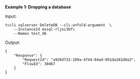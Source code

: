 **Example 1: Dropping a database**



Input: 

```
tccli sqlserver DeleteDB --cli-unfold-argument  \
    --InstanceId mssql-rljoi3bf\
    --Names test_db
```

Output: 
```
{
    "Response": {
        "RequestId": "a928d733-109a-4f44-84ad-991da182d0a3",
        "FlowId": 30467
    }
}
```


